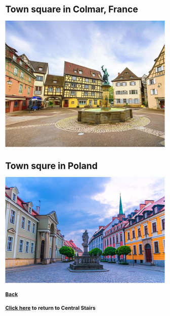 # Town square in Colmar, France
![Colmar](colmar-france.jpeg)

# Town squre in Poland
![Poland](poland-town.jpeg)

### [Back](https://github.com/mollyjones2023/ghibli-simulacrum/blob/main/2-ghibli-grand-warehouse/3-central-stairs/stairs-film.md)
### [Click here](https://github.com/mollyjones2023/ghibli-simulacrum/blob/main/2-ghibli-grand-warehouse/3-central-stairs/stairs.md) to return to Central Stairs
